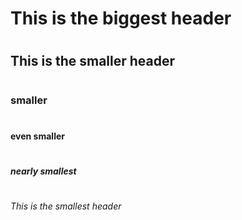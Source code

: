 # <h1> This is the biggest header
# <h2> This is the smaller header
# <h3> smaller
# <h4> even smaller
# <h5> nearly smallest
# <h6> This is the smallest header


